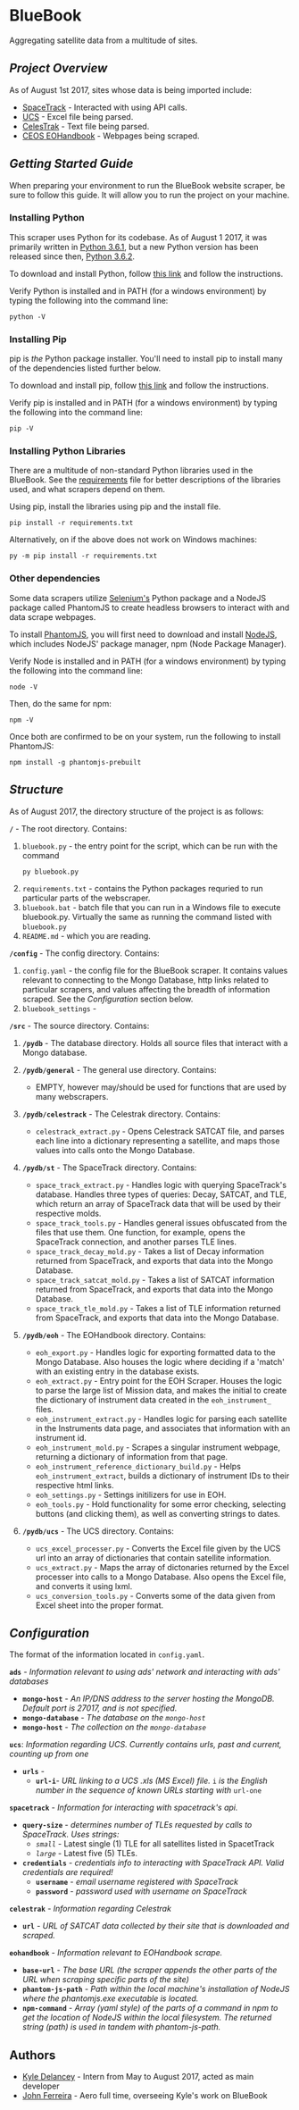 # BlueBook
Aggregating satellite data from a multitude of sites.

## *Project Overview*
As of August 1st 2017, sites whose data is being imported include:
* [SpaceTrack](https://www.space-track.org) - Interacted with using API calls.
* [UCS](http://www.ucsusa.org/nuclear-weapons/space-weapons/satellite-database) - Excel file being parsed.
* [CelesTrak](https://www.celestrak.com/) - Text file being parsed.
* [CEOS EOHandbook](http://database.eohandbook.com/database/missiontable.aspx) - Webpages being scraped.

## *Getting Started Guide*
When preparing your environment to run the BlueBook website scraper, be sure to follow this guide. It will allow you to run the project on your machine. 

### Installing Python
This scraper uses Python for its codebase. As of August 1 2017, it was primarily written in [Python 3.6.1](https://www.python.org/downloads/release/python-361/), but a new Python version has been released since then, [Python 3.6.2](https://www.python.org/downloads/release/python-362/).

To download and install Python, follow [this link](https://www.python.org/downloads/) and follow the instructions.

Verify Python is installed and in PATH (for a windows environment) by typing the following into the command line:
```
python -V
```

### Installing Pip
pip is *the* Python package installer. You'll need to install pip to install many of the dependencies listed further below.

To download and install pip, follow [this link](https://pip.pypa.io/en/stable/installing/) and follow the instructions.

Verify pip is installed and in PATH (for a windows environment) by typing the following into the command line:
```
pip -V
```

### Installing Python Libraries
There are a multitude of non-standard Python libraries used in the BlueBook. See the [requirements](requirements.txt) file for better descriptions of the libraries used, and what scrapers depend on them.

Using pip, install the libraries using pip and the install file.
```
pip install -r requirements.txt
```
Alternatively, on if the above does not work on Windows machines:
```
py -m pip install -r requirements.txt
```
### Other dependencies
Some data scrapers utilize [Selenium's](http://selenium-python.readthedocs.io/) Python package and a NodeJS package called PhantomJS to create headless browsers to interact with and data scrape webpages.

To install [PhantomJS](http://phantomjs.org/), you will first need to download and install [NodeJS](https://nodejs.org/en/), which includes NodeJS' package manager, npm (Node Package Manager).

Verify Node is installed and in PATH (for a windows environment) by typing the following into the command line:
```
node -V
```
Then, do the same for npm:
```
npm -V
```
Once both are confirmed to be on your system, run the following to install PhantomJS:
```
npm install -g phantomjs-prebuilt
```
## *Structure*

As of August 2017, the directory structure of the project is as follows:

**`/`** - The root directory. Contains:

1. `bluebook.py` - the entry point for the script, which can be run with the command
    ```
    py bluebook.py
    ```
2. `requirements.txt` - contains the Python packages requried to run particular parts of the webscraper.
3. `bluebook.bat` - batch file that you can run in a Windows file to execute bluebook.py. Virtually the same as running the command listed with `bluebook.py`
4. `README.md` - which you are reading.

**`/config`** - The config directory. Contains:

1. `config.yaml` - the config file for the BlueBook scraper. It contains values relevant to connecting to the Mongo Database, http links related to particular scrapers, and values affecting the breadth of information scraped. See the *Configuration* section below.
2. `bluebook_settings` - 

**`/src`** - The source directory. Contains:

1. **`/pydb`** - The database directory. Holds all source files that interact with a Mongo database.

2. **`/pydb/general`**  - The general use directory. Contains:
    * EMPTY, however may/should be used for functions that are used by many webscrapers.

3. **`/pydb/celestrack`** - The Celestrak directory. Contains:
    * `celestrack_extract.py` - Opens Celestrack SATCAT file, and parses each line into a dictionary representing a satellite, and maps those values into calls onto the Mongo Database.

4. **`/pydb/st`** - The SpaceTrack directory. Contains:
    * `space_track_extract.py` - Handles logic with querying SpaceTrack's database. Handles three types of queries: Decay, SATCAT, and TLE, which return an array of SpaceTrack data that will be used by their respective molds.
    * `space_track_tools.py` - Handles general issues obfuscated from the files that use them. One function, for example, opens the SpaceTrack connection, and another parses TLE lines.
    * `space_track_decay_mold.py` - Takes a list of Decay information returned from SpaceTrack, and exports that data into the Mongo Database.
    * `space_track_satcat_mold.py` - Takes a list of SATCAT information returned from SpaceTrack, and exports that data into the Mongo Database. 
    * `space_track_tle_mold.py` - Takes a list of TLE information returned from SpaceTrack, and exports that data into the Mongo Database. 

5. **`/pydb/eoh`** - The EOHandbook directory. Contains:
    * `eoh_export.py` - Handles logic for exporting formatted data to the Mongo Database. Also houses the logic where deciding if a 'match' with an existing entry in the database exists.
    * `eoh_extract.py` - Entry point for the EOH Scraper. Houses the logic to parse the large list of Mission data, and makes the initial to create the dictionary of instrument data created in the `eoh_instrument_` files.
    * `eoh_instrument_extract.py` - Handles logic for parsing each satellite in the Instruments data page, and associates that information with an instrument id.
    * `eoh_instrument_mold.py` - Scrapes a singular instrument webpage, returning a dictionary of information from that page.
    * `eoh_instrument_reference_dictionary_build.py` - Helps `eoh_instrument_extract`, builds a dictionary of instrument IDs to their respective html links.
    * `eoh_settings.py` - Settings initilizers for use in EOH.
    * `eoh_tools.py` - Hold functionality for some error checking, selecting buttons (and clicking them), as well as converting strings to dates.

6. **`/pydb/ucs`** - The UCS directory. Contains:
    * `ucs_excel_processer.py` - Converts the Excel file given by the UCS url into an array of dictionaries that contain satellite information.
    * `ucs_extract.py` - Maps the array of dictonaries returned by the Excel processer into calls to a Mongo Database. Also opens the Excel file, and converts it using lxml.
    * `ucs_conversion_tools.py` - Converts some of the data given from Excel sheet into the proper format.
        
## *Configuration*

The format of the information located in `config.yaml`.

**`ads`** - *Information relevant to using ads' network and interacting with ads' databases*
* **`mongo-host`** - *An IP/DNS address to the server hosting the MongoDB. Default port is 27017, and is not specified.*
* **`mongo-database`** - *The database on the `mongo-host`*
* **`mongo-host`** - *The collection on the `mongo-database`*
 
**`ucs`**: *Information regarding UCS. Currently contains urls, past and current, counting up from one*
  * **`urls`** -
    * **`url-i`**- *URL linking to a UCS .xls (MS Excel) file.* `i` *is the English number in the sequence of known URLs starting with* `url-one`

**`spacetrack`** - *Information for interacting with spacetrack's api.*
  * **`query-size`** - *determines number of TLEs requested by calls to SpaceTrack. Uses strings:*
    * *`small`* - Latest single (1) TLE for all satellites listed in SpacetTrack
    * *`large`* - Latest five (5) TLEs.
  * **`credentials`** - *credentials info to interacting with SpaceTrack API. Valid credentials are required!*
    * **`username`** - *email username registered with SpaceTrack*
    * **`password`** - *password used with username on SpaceTrack*

**`celestrak`** - *Information regarding Celestrak*
  * **`url`** - *URL of SATCAT data collected by their site that is downloaded and scraped.*

**`eohandbook`** - *Information relevant to EOHandbook scrape.*
  * **`base-url`** -  *The base URL (the scraper appends the other parts of the URL when scraping specific parts of the site)*
  * **`phantom-js-path`** - *Path within the local machine's installation of NodeJS where the phantomjs.exe executable is located.*
  * **`npm-command`** - *Array (yaml style) of the parts of a command in npm to get the location of NodeJS within the local filesystem. The returned string (path) is used in tandem with phantom-js-path.*

## Authors
* [Kyle Delancey](mailto:kdelancey@applieddefense.com) - Intern from May to August 2017, acted as main developer
* [John Ferreira](mailto:jferreira@applieddefense.com) - Aero full time, overseeing Kyle's work on BlueBook
